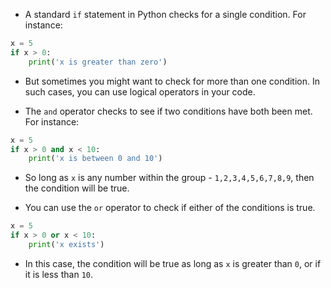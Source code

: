- A standard `if` statement in Python checks for a single condition. For instance:

```python
x = 5
if x > 0:
	print('x is greater than zero')
```

- But sometimes you might want to check for more than one condition. In such cases, you can use logical operators in your code.

- The `and` operator checks to see if two conditions have both been met. For instance:

```python
x = 5
if x > 0 and x < 10:
    print('x is between 0 and 10')
```

- So long as `x` is any number within the group - `1,2,3,4,5,6,7,8,9`, then the condition will be true.

- You can use the `or` operator to check if either of the conditions is true.

```python
x = 5
if x > 0 or x < 10:
	print('x exists')
```

- In this case, the condition will be true as long as `x` is greater than `0`, or if it is less than `10`.
